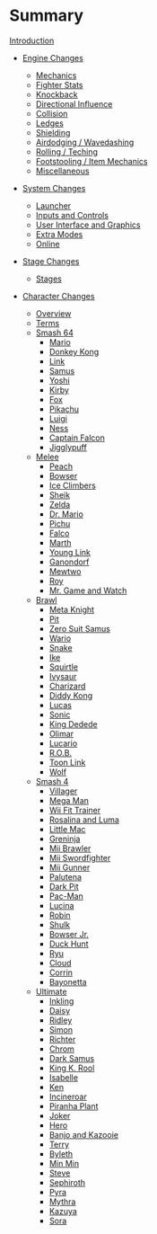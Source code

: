 # Summary

[Introduction](intro.md)

- [Engine Changes]()
  - [Mechanics](./engine/mechanics.md)
  - [Fighter Stats](./engine/fighterstats.md)
  - [Knockback](./engine/knockback.md)
  - [Directional Influence](./engine/di.md)
  - [Collision](./engine/collision.md)
  - [Ledges](./engine/ledges.md)
  - [Shielding](./engine/shields.md)
  - [Airdodging / Wavedashing](./engine/airdodges.md)
  - [Rolling / Teching](./engine/rolls.md)
  - [Footstooling / Item Mechanics](./engine/items.md)
  - [Miscellaneous](./engine/misc.md)

- [System Changes]()
  - [Launcher](./system/launcher.md)
  - [Inputs and Controls](./system/inputs.md)
  - [User Interface and Graphics](./system/ui.md)
  - [Extra Modes](./system/modes.md)
  - [Online](./system/online.md)

- [Stage Changes]()
  - [Stages]()

- [Character Changes]()
  - [Overview](./characters/characterlist.md)
  - [Terms](./characters/terms.md)
  - [Smash 64]()
    - [Mario](./characters/smash64/mario.md)
    - [Donkey Kong]()<!--(./characters/smash64/donkey.md)-->
    - [Link]()<!--./characters/smash64/link.md)-->
    - [Samus]()<!--./characters/smash64/samus.md)-->
    - [Yoshi]()<!--./characters/smash64/yoshi.md)-->
    - [Kirby]()<!--./characters/smash64/kirby.md)-->
    - [Fox]()<!--./characters/smash64/fox.md)-->
    - [Pikachu]()<!--./characters/smash64/pikachu.md)-->
    - [Luigi]()<!--./characters/smash64/luigi.md)-->
    - [Ness]()<!--./characters/smash64/ness.md)-->
    - [Captain Falcon]()<!--./characters/smash64/captain.md)-->
    - [Jigglypuff]()<!--./characters/smash64/purin.md)-->
  - [Melee]()
    - [Peach]()<!--./characters/melee/peach.md)-->
    - [Bowser]()<!--./characters/melee/koopa.md)-->
    - [Ice Climbers]()<!--./characters/melee/popo.md)-->
    - [Sheik]()<!--./characters/melee/sheik.md)-->
    - [Zelda]()<!--./characters/melee/zelda.md)-->
    - [Dr. Mario]()<!--./characters/melee/mariod.md)-->
    - [Pichu]()<!--./characters/melee/pichu.md)-->
    - [Falco]()<!--./characters/melee/falco.md)-->
    - [Marth]()<!--./characters/melee/marth.md)-->
    - [Young Link]()<!--./characters/melee/younglink.md)-->
    - [Ganondorf]()<!--./characters/melee/ganon.md)-->
    - [Mewtwo]()<!--./characters/melee/mewtwo.md)-->
    - [Roy]()<!--./characters/melee/roy.md)-->
    - [Mr. Game and Watch]()<!--./characters/melee/gamewatch.md)-->
  - [Brawl]()
    - [Meta Knight]()<!--./characters/brawl/metaknight.md)-->
    - [Pit]()<!--./characters/brawl/pit.md)-->
    - [Zero Suit Samus]()<!--./characters/brawl/szerosuit.md)-->
    - [Wario]()<!--./characters/brawl/wario.md)-->
    - [Snake]()<!--./characters/brawl/snake.md)-->
    - [Ike]()<!--./characters/brawl/ike.md)-->
    - [Squirtle]()<!--./characters/brawl/pzenigame.md)-->
    - [Ivysaur]()<!--./characters/brawl/pfushigisou.md)-->
    - [Charizard]()<!--./characters/brawl/plizardon.md)-->
    - [Diddy Kong]()<!--./characters/brawl/diddy.md)-->
    - [Lucas]()<!--./characters/brawl/lucas.md)-->
    - [Sonic]()<!--./characters/brawl/sonic.md)-->
    - [King Dedede]()<!--./characters/brawl/dedede.md)-->
    - [Olimar]()<!--./characters/brawl/pikmin.md)-->
    - [Lucario]()<!--./characters/brawl/lucario.md)-->
    - [R.O.B.]()<!--./characters/brawl/robot.md)-->
    - [Toon Link]()<!--./characters/brawl/toonlink.md)-->
    - [Wolf]()<!--./characters/brawl/wolf.md)-->
  - [Smash 4]()
    - [Villager]()<!--./characters/smash4/murabito.md)-->
    - [Mega Man]()<!--./characters/smash4/rockman.md)-->
    - [Wii Fit Trainer]()<!--./characters/smash4/wiifit.md)-->
    - [Rosalina and Luma]()<!--./characters/smash4/rosetta.md)-->
    - [Little Mac]()<!--./characters/smash4/littlemac.md)-->
    - [Greninja]()<!--./characters/smash4/gekkouga.md)-->
    - [Mii Brawler]()<!--./characters/smash4/miifighter.md)-->
    - [Mii Swordfighter]()<!--./characters/smash4/miiswordsman.md)-->
    - [Mii Gunner]()<!--./characters/smash4/miigunner.md)-->
    - [Palutena]()<!--./characters/smash4/palutena.md)-->
    - [Dark Pit]()<!--./characters/smash4/pitb.md)-->
    - [Pac-Man]()<!--./characters/smash4/pacman.md)-->
    - [Lucina]()<!--./characters/smash4/lucina.md)-->
    - [Robin]()<!--./characters/smash4/robin.md)-->
    - [Shulk]()<!--./characters/smash4/shulk.md)-->
    - [Bowser Jr.]()<!--./characters/smash4/koopajr.md)-->
    - [Duck Hunt]()<!--./characters/smash4/duckhunt.md)-->
    - [Ryu]()<!--./characters/smash4/ryu.md)-->
    - [Cloud]()<!--./characters/smash4/cloud.md)-->
    - [Corrin]()<!--./characters/smash4/kamui.md)-->
    - [Bayonetta]()<!--./characters/smash4/bayonetta.md)-->
  - [Ultimate]()
    - [Inkling]()<!--./characters/ultimate/inkling.md)-->
    - [Daisy]()<!--./characters/ultimate/daisy.md)-->
    - [Ridley]()<!--./characters/ultimate/ridley.md)-->
    - [Simon]()<!--./characters/ultimate/simon.md)-->
    - [Richter]()<!--./characters/ultimate/richter.md)-->
    - [Chrom]()<!--./characters/ultimate/chrom.md)-->
    - [Dark Samus]()<!--./characters/ultimate/samusd.md)-->
    - [King K. Rool]()<!--./characters/ultimate/krool.md)-->
    - [Isabelle]()<!--./characters/ultimate/shizue.md)-->
    - [Ken]()<!--./characters/ultimate/ken.md)-->
    - [Incineroar]()<!--./characters/ultimate/gaogaen.md)-->
    - [Piranha Plant]()<!--./characters/ultimate/pakkun.md)-->
    - [Joker]()<!--./characters/ultimate/jack.md)-->
    - [Hero]()<!--./characters/ultimate/brave.md)-->
    - [Banjo and Kazooie]()<!--./characters/ultimate/buddy.md)-->
    - [Terry]()<!--./characters/ultimate/dolly.md)-->
    - [Byleth]()<!--./characters/ultimate/master.md)-->
    - [Min Min]()<!--./characters/ultimate/tantan.md)-->
    - [Steve]()<!--./characters/ultimate/pickel.md)-->
    - [Sephiroth]()<!--./characters/ultimate/edge.md)-->
    - [Pyra]()<!--./characters/ultimate/eflame.md)-->
    - [Mythra]()<!--./characters/ultimate/elight.md)-->
    - [Kazuya]()<!--./characters/ultimate/demon.md)-->
    - [Sora]()<!--./characters/ultimate/trail.md)-->